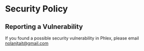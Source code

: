 # Security Policy

## Reporting a Vulnerability

If you found a possible security vulnerability in Phlex, please email nolanjtait@gmail.com
